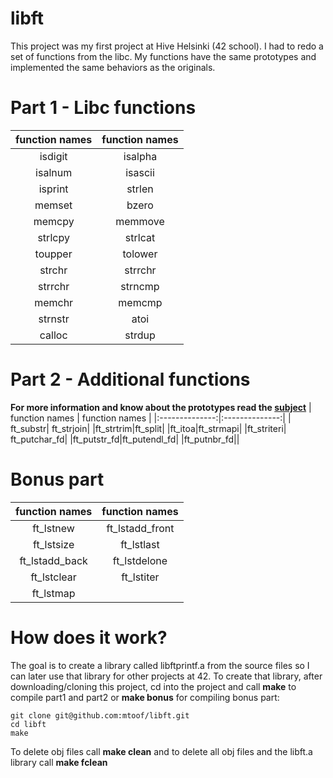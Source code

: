 # libft
This project was my first project at Hive Helsinki (42 school).
I had to redo a set of functions from the libc. My functions have the
same prototypes and implemented the same behaviors as the originals.

# Part 1 - Libc functions

| function names | function names |
|:--------------:|:--------------:|
|isdigit         | isalpha        |
|isalnum         | isascii        |
|isprint         | strlen         |
|memset          | bzero          |
|memcpy          | memmove        |
|strlcpy         | strlcat        |
|toupper         | tolower        |
|strchr          | strrchr        |
| strrchr|strncmp|
| memchr| memcmp|
|strnstr| atoi|
|calloc|strdup|

# Part 2 - Additional functions

**For more information and know about the prototypes read the [subject](https://github.com/mtoof/libft/files/11303482/libft.en.subject.pdf)**
| function names | function names |
|:--------------:|:--------------:|
| ft_substr| ft_strjoin|
|ft_strtrim|ft_split|
|ft_itoa|ft_strmapi|
|ft_striteri| ft_putchar_fd|
|ft_putstr_fd|ft_putendl_fd|
|ft_putnbr_fd||

# Bonus part
| function names | function names |
|:--------------:|:--------------:|
|ft_lstnew|ft_lstadd_front|
|ft_lstsize|ft_lstlast|
|ft_lstadd_back|ft_lstdelone|
|ft_lstclear|ft_lstiter|
|ft_lstmap||

# How does it work?
The goal is to create a library called libftprintf.a from the source files so I can later use that library for other projects at 42.
To create that library, after downloading/cloning this project, cd into the project and call **make** to compile part1 and part2 or **make bonus** for compiling bonus part:
```
git clone git@github.com:mtoof/libft.git
cd libft
make
```
To delete obj files call **make clean** and to delete all obj files and the libft.a library call **make fclean**
